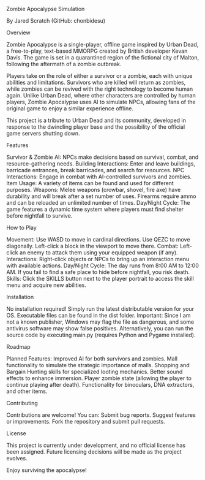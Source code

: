 Zombie Apocalypse Simulation

By Jared Scratch (GitHub: chonbidesu)

Overview

Zombie Apocalypse is a single-player, offline game inspired by Urban Dead, a free-to-play, text-based MMORPG created by British developer Kevan Davis. The game is set in a quarantined region of the fictional city of Malton, following the aftermath of a zombie outbreak.

Players take on the role of either a survivor or a zombie, each with unique abilities and limitations. Survivors who are killed will return as zombies, while zombies can be revived with the right technology to become human again. Unlike Urban Dead, where other characters are controlled by human players, Zombie Apocalypse uses AI to simulate NPCs, allowing fans of the original game to enjoy a similar experience offline.

This project is a tribute to Urban Dead and its community, developed in response to the dwindling player base and the possibility of the official game servers shutting down.

Features

Survivor & Zombie AI: NPCs make decisions based on survival, combat, and resource-gathering needs.
Building Interactions: Enter and leave buildings, barricade entrances, break barricades, and search for resources.
NPC Interactions: Engage in combat with AI-controlled survivors and zombies.
Item Usage: A variety of items can be found and used for different purposes.
Weapons:
Melee weapons (crowbar, shovel, fire axe) have durability and will break after a set number of uses.
Firearms require ammo and can be reloaded an unlimited number of times.
Day/Night Cycle: The game features a dynamic time system where players must find shelter before nightfall to survive.

How to Play

Movement:
Use WASD to move in cardinal directions.
Use QEZC to move diagonally.
Left-click a block in the viewport to move there.
Combat:
Left-click an enemy to attack them using your equipped weapon (if any).
Interactions:
Right-click objects or NPCs to bring up an interaction menu with available actions.
Day/Night Cycle:
The day runs from 8:00 AM to 12:00 AM.
If you fail to find a safe place to hide before nightfall, you risk death.
Skills:
Click the SKILLS button next to the player portrait to access the skill menu and acquire new abilities.

Installation

No installation required! Simply run the latest distributable version for your OS.
Executable files can be found in the dist folder.
Important: Since I am not a known publisher, Windows may flag the file as dangerous, and some antivirus software may show false positives.
Alternatively, you can run the source code by executing main.py (requires Python and Pygame installed).

Roadmap

Planned Features:
Improved AI for both survivors and zombies.
Mall functionality to simulate the strategic importance of malls.
Shopping and Bargain Hunting skills for specialized looting mechanics.
Better sound effects to enhance immersion.
Player zombie state (allowing the player to continue playing after death).
Functionality for binoculars, DNA extractors, and other items.

Contributing

Contributions are welcome! You can:
Submit bug reports.
Suggest features or improvements.
Fork the repository and submit pull requests.

License

This project is currently under development, and no official license has been assigned. Future licensing decisions will be made as the project evolves.

Enjoy surviving the apocalypse!